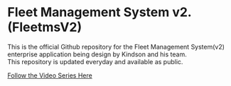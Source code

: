 # Fleet Management System v2. (FleetmsV2)
This is the official Github repository for the Fleet Management System(v2) enterprise application being design by Kindson  and his team. \
This repository is updated everyday and available as public.

[Follow the Video Series Here](https://youtu.be/FzNqL3dxEwc)
